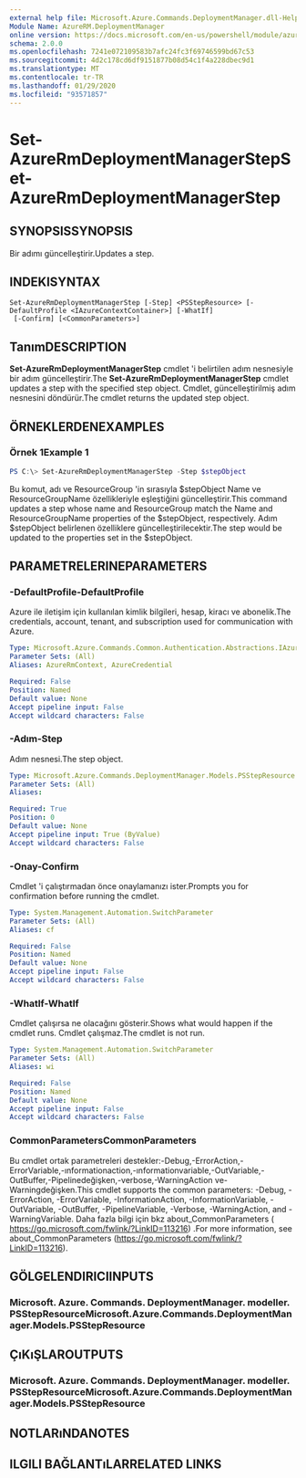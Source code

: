 ```yaml
---
external help file: Microsoft.Azure.Commands.DeploymentManager.dll-Help.xml
Module Name: AzureRM.DeploymentManager
online version: https://docs.microsoft.com/en-us/powershell/module/azurerm.deploymentmanager/set-azurermdeploymentmanagerstep
schema: 2.0.0
ms.openlocfilehash: 7241e072109583b7afc24fc3f69746599bd67c53
ms.sourcegitcommit: 4d2c178cd6df9151877b08d54c1f4a228dbec9d1
ms.translationtype: MT
ms.contentlocale: tr-TR
ms.lasthandoff: 01/29/2020
ms.locfileid: "93571857"
---
```

# <span data-ttu-id="c0c91-101">Set-AzureRmDeploymentManagerStep</span><span class="sxs-lookup"><span data-stu-id="c0c91-101">Set-AzureRmDeploymentManagerStep</span></span>

## <span data-ttu-id="c0c91-102">SYNOPSIS</span><span class="sxs-lookup"><span data-stu-id="c0c91-102">SYNOPSIS</span></span>
<span data-ttu-id="c0c91-103">Bir adımı güncelleştirir.</span><span class="sxs-lookup"><span data-stu-id="c0c91-103">Updates a step.</span></span>

## <span data-ttu-id="c0c91-104">INDEKI</span><span class="sxs-lookup"><span data-stu-id="c0c91-104">SYNTAX</span></span>

```
Set-AzureRmDeploymentManagerStep [-Step] <PSStepResource> [-DefaultProfile <IAzureContextContainer>] [-WhatIf]
 [-Confirm] [<CommonParameters>]
```

## <span data-ttu-id="c0c91-105">Tanım</span><span class="sxs-lookup"><span data-stu-id="c0c91-105">DESCRIPTION</span></span>
<span data-ttu-id="c0c91-106">**Set-AzureRmDeploymentManagerStep** cmdlet 'i belirtilen adım nesnesiyle bir adım güncelleştirir.</span><span class="sxs-lookup"><span data-stu-id="c0c91-106">The **Set-AzureRmDeploymentManagerStep** cmdlet updates a step with the specified step object.</span></span>
<span data-ttu-id="c0c91-107">Cmdlet, güncelleştirilmiş adım nesnesini döndürür.</span><span class="sxs-lookup"><span data-stu-id="c0c91-107">The cmdlet returns the updated step object.</span></span>

## <span data-ttu-id="c0c91-108">ÖRNEKLERDEN</span><span class="sxs-lookup"><span data-stu-id="c0c91-108">EXAMPLES</span></span>

### <span data-ttu-id="c0c91-109">Örnek 1</span><span class="sxs-lookup"><span data-stu-id="c0c91-109">Example 1</span></span>
```powershell
PS C:\> Set-AzureRmDeploymentManagerStep -Step $stepObject
```

<span data-ttu-id="c0c91-110">Bu komut, adı ve ResourceGroup 'in sırasıyla $stepObject Name ve ResourceGroupName özellikleriyle eşleştiğini güncelleştirir.</span><span class="sxs-lookup"><span data-stu-id="c0c91-110">This command updates a step whose name and ResourceGroup match the Name and ResourceGroupName properties of the $stepObject, respectively.</span></span>
<span data-ttu-id="c0c91-111">Adım $stepObject belirlenen özelliklere güncelleştirilecektir.</span><span class="sxs-lookup"><span data-stu-id="c0c91-111">The step would be updated to the properties set in the $stepObject.</span></span>

## <span data-ttu-id="c0c91-112">PARAMETRELERINE</span><span class="sxs-lookup"><span data-stu-id="c0c91-112">PARAMETERS</span></span>

### <span data-ttu-id="c0c91-113">-DefaultProfile</span><span class="sxs-lookup"><span data-stu-id="c0c91-113">-DefaultProfile</span></span>
<span data-ttu-id="c0c91-114">Azure ile iletişim için kullanılan kimlik bilgileri, hesap, kiracı ve abonelik.</span><span class="sxs-lookup"><span data-stu-id="c0c91-114">The credentials, account, tenant, and subscription used for communication with Azure.</span></span>

```yaml
Type: Microsoft.Azure.Commands.Common.Authentication.Abstractions.IAzureContextContainer
Parameter Sets: (All)
Aliases: AzureRmContext, AzureCredential

Required: False
Position: Named
Default value: None
Accept pipeline input: False
Accept wildcard characters: False
```

### <span data-ttu-id="c0c91-115">-Adım</span><span class="sxs-lookup"><span data-stu-id="c0c91-115">-Step</span></span>
<span data-ttu-id="c0c91-116">Adım nesnesi.</span><span class="sxs-lookup"><span data-stu-id="c0c91-116">The step object.</span></span>

```yaml
Type: Microsoft.Azure.Commands.DeploymentManager.Models.PSStepResource
Parameter Sets: (All)
Aliases:

Required: True
Position: 0
Default value: None
Accept pipeline input: True (ByValue)
Accept wildcard characters: False
```

### <span data-ttu-id="c0c91-117">-Onay</span><span class="sxs-lookup"><span data-stu-id="c0c91-117">-Confirm</span></span>
<span data-ttu-id="c0c91-118">Cmdlet 'i çalıştırmadan önce onaylamanızı ister.</span><span class="sxs-lookup"><span data-stu-id="c0c91-118">Prompts you for confirmation before running the cmdlet.</span></span>

```yaml
Type: System.Management.Automation.SwitchParameter
Parameter Sets: (All)
Aliases: cf

Required: False
Position: Named
Default value: None
Accept pipeline input: False
Accept wildcard characters: False
```

### <span data-ttu-id="c0c91-119">-WhatIf</span><span class="sxs-lookup"><span data-stu-id="c0c91-119">-WhatIf</span></span>
<span data-ttu-id="c0c91-120">Cmdlet çalışırsa ne olacağını gösterir.</span><span class="sxs-lookup"><span data-stu-id="c0c91-120">Shows what would happen if the cmdlet runs.</span></span>
<span data-ttu-id="c0c91-121">Cmdlet çalışmaz.</span><span class="sxs-lookup"><span data-stu-id="c0c91-121">The cmdlet is not run.</span></span>

```yaml
Type: System.Management.Automation.SwitchParameter
Parameter Sets: (All)
Aliases: wi

Required: False
Position: Named
Default value: None
Accept pipeline input: False
Accept wildcard characters: False
```

### <span data-ttu-id="c0c91-122">CommonParameters</span><span class="sxs-lookup"><span data-stu-id="c0c91-122">CommonParameters</span></span>
<span data-ttu-id="c0c91-123">Bu cmdlet ortak parametreleri destekler:-Debug,-ErrorAction,-ErrorVariable,-ınformationaction,-ınformationvariable,-OutVariable,-OutBuffer,-Pipelinedeğişken,-verbose,-WarningAction ve-Warningdeğişken.</span><span class="sxs-lookup"><span data-stu-id="c0c91-123">This cmdlet supports the common parameters: -Debug, -ErrorAction, -ErrorVariable, -InformationAction, -InformationVariable, -OutVariable, -OutBuffer, -PipelineVariable, -Verbose, -WarningAction, and -WarningVariable.</span></span>
<span data-ttu-id="c0c91-124">Daha fazla bilgi için bkz about_CommonParameters ( https://go.microsoft.com/fwlink/?LinkID=113216) .</span><span class="sxs-lookup"><span data-stu-id="c0c91-124">For more information, see about_CommonParameters (https://go.microsoft.com/fwlink/?LinkID=113216).</span></span>

## <span data-ttu-id="c0c91-125">GÖLGELENDIRICI</span><span class="sxs-lookup"><span data-stu-id="c0c91-125">INPUTS</span></span>

### <span data-ttu-id="c0c91-126">Microsoft. Azure. Commands. DeploymentManager. modeller. PSStepResource</span><span class="sxs-lookup"><span data-stu-id="c0c91-126">Microsoft.Azure.Commands.DeploymentManager.Models.PSStepResource</span></span>

## <span data-ttu-id="c0c91-127">ÇıKıŞLAR</span><span class="sxs-lookup"><span data-stu-id="c0c91-127">OUTPUTS</span></span>

### <span data-ttu-id="c0c91-128">Microsoft. Azure. Commands. DeploymentManager. modeller. PSStepResource</span><span class="sxs-lookup"><span data-stu-id="c0c91-128">Microsoft.Azure.Commands.DeploymentManager.Models.PSStepResource</span></span>

## <span data-ttu-id="c0c91-129">NOTLARıNDA</span><span class="sxs-lookup"><span data-stu-id="c0c91-129">NOTES</span></span>

## <span data-ttu-id="c0c91-130">ILGILI BAĞLANTıLAR</span><span class="sxs-lookup"><span data-stu-id="c0c91-130">RELATED LINKS</span></span>
